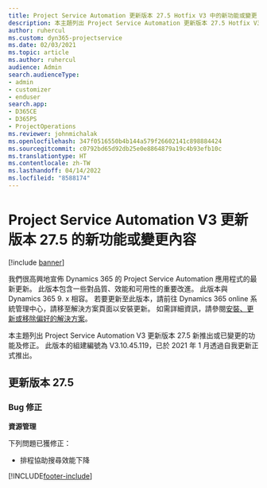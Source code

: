 ```yaml
---
title: Project Service Automation 更新版本 27.5 Hotfix V3 中的新功能或變更
description: 本主題列出 Project Service Automation 更新版本 27.5 Hotfix V3 提供的功能和修正。
author: ruhercul
ms.custom: dyn365-projectservice
ms.date: 02/03/2021
ms.topic: article
ms.author: ruhercul
audience: Admin
search.audienceType:
- admin
- customizer
- enduser
search.app:
- D365CE
- D365PS
- ProjectOperations
ms.reviewer: johnmichalak
ms.openlocfilehash: 347f0516550b4b144a579f26602141c898884424
ms.sourcegitcommit: c0792bd65d92db25e0e8864879a19c4b93efb10c
ms.translationtype: HT
ms.contentlocale: zh-TW
ms.lasthandoff: 04/14/2022
ms.locfileid: "8588174"
---
```

# <a name="whats-new-or-changed-in-project-service-automation-update-release-275-v3"></a>Project Service Automation V3 更新版本 27.5 的新功能或變更內容

[!include [banner](../includes/psa-now-project-operations.md)]

我們很高興地宣佈 Dynamics 365 的 Project Service Automation 應用程式的最新更新。 此版本包含一些對品質、效能和可用性的重要改進。 此版本與 Dynamics 365 9. x 相容。 若要更新至此版本，請前往 Dynamics 365 online 系統管理中心，請移至解決方案頁面以安裝更新。 如需詳細資訊，請參閱[安裝、更新或移除偏好的解決方案](/power-platform/admin/install-remove-preferred-solution)。

本主題列出 Project Service Automation V3 更新版本 27.5 新推出或已變更的功能及修正。 此版本的組建編號為 V3.10.45.119，已於 2021 年 1 月透過自我更新正式推出。

## <a name="update-release-275"></a>更新版本 27.5

### <a name="bug-fixes"></a>Bug 修正


**資源管理**

下列問題已獲修正：

- 排程協助搜尋效能下降


[!INCLUDE[footer-include](../includes/footer-banner.md)]
